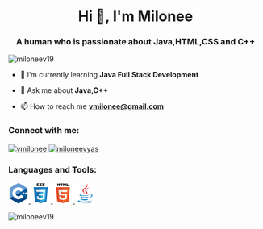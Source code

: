 <h1 align="center">Hi 👋, I'm Milonee</h1>
<h3 align="center">A human who is passionate about Java,HTML,CSS and C++</h3>

<p align="left"> <img src="https://komarev.com/ghpvc/?username=miloneev19&label=Profile%20views&color=0e75b6&style=flat" alt="miloneev19" /> </p>

- 🌱 I’m currently learning **Java Full Stack Development**

- 💬 Ask me about **Java,C++**

- 📫 How to reach me **vmilonee@gmail.com**

<h3 align="left">Connect with me:</h3>
<p align="left">
<a href="https://www.hackerrank.com/vmilonee" target="blank"><img align="center" src="https://raw.githubusercontent.com/rahuldkjain/github-profile-readme-generator/master/src/images/icons/Social/hackerrank.svg" alt="vmilonee" height="30" width="40" /></a>
<a href="https://auth.geeksforgeeks.org/user/miloneevyas" target="blank"><img align="center" src="https://raw.githubusercontent.com/rahuldkjain/github-profile-readme-generator/master/src/images/icons/Social/geeks-for-geeks.svg" alt="miloneevyas" height="30" width="40" /></a>
</p>

<h3 align="left">Languages and Tools:</h3>
<p align="left"> <a href="https://www.w3schools.com/cpp/" target="_blank" rel="noreferrer"> <img src="https://raw.githubusercontent.com/devicons/devicon/master/icons/cplusplus/cplusplus-original.svg" alt="cplusplus" width="40" height="40"/> </a> <a href="https://www.w3schools.com/css/" target="_blank" rel="noreferrer"> <img src="https://raw.githubusercontent.com/devicons/devicon/master/icons/css3/css3-original-wordmark.svg" alt="css3" width="40" height="40"/> </a> <a href="https://www.w3.org/html/" target="_blank" rel="noreferrer"> <img src="https://raw.githubusercontent.com/devicons/devicon/master/icons/html5/html5-original-wordmark.svg" alt="html5" width="40" height="40"/> </a> <a href="https://www.java.com" target="_blank" rel="noreferrer"> <img src="https://raw.githubusercontent.com/devicons/devicon/master/icons/java/java-original.svg" alt="java" width="40" height="40"/> </a> </p>

<p><img align="center" src="https://github-readme-stats.vercel.app/api/top-langs?username=miloneev19&show_icons=true&locale=en&layout=compact" alt="miloneev19" /></p>
